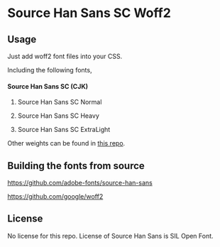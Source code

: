 Source Han Sans SC Woff2
=================================

## Usage

Just add woff2 font files into your CSS.

Including the following fonts,

#### Source Han Sans SC (CJK)

1. Source Han Sans SC Normal

1. Source Han Sans SC Heavy

1. Source Han Sans SC ExtraLight

Other weights can be found in [this repo](https://github.com/magiclen/source-han-sans-sc-woff2).

## Building the fonts from source

https://github.com/adobe-fonts/source-han-sans

https://github.com/google/woff2

## License

No license for this repo. License of Source Han Sans is SIL Open Font.
